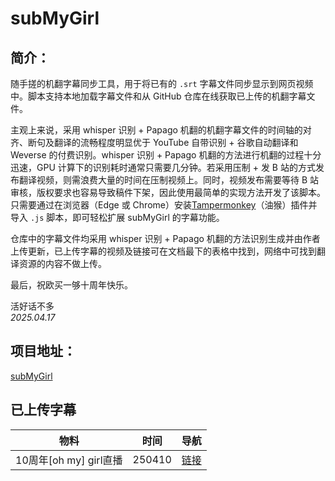 # subMyGirl

## 简介：
随手搓的机翻字幕同步工具，用于将已有的 `.srt` 字幕文件同步显示到网页视频中。脚本支持本地加载字幕文件和从 GitHub 仓库在线获取已上传的机翻字幕文件。

主观上来说，采用 whisper 识别 + Papago 机翻的机翻字幕文件的时间轴的对齐、断句及翻译的流畅程度明显优于 YouTube 自带识别 + 谷歌自动翻译和 Weverse 的付费识别。whisper 识别 + Papago 机翻的方法进行机翻的过程十分迅速，GPU 计算下的识别耗时通常只需要几分钟。若采用压制 + 发 B 站的方式发布翻译视频，则需浪费大量的时间在压制视频上。同时，视频发布需要等待 B 站审核，版权要求也容易导致稿件下架，因此使用最简单的实现方法开发了该脚本。只需要通过在浏览器（Edge 或 Chrome）安装[Tampermonkey](https://www.tampermonkey.net/)（油猴）插件并导入 `.js` 脚本，即可轻松扩展 subMyGirl 的字幕功能。

仓库中的字幕文件均采用 whisper 识别 + Papago 机翻的方法识别生成并由作者上传更新，已上传字幕的视频及链接可在文档最下的表格中找到，网络中可找到翻译资源的内容不做上传。

最后，祝欧买一够十周年快乐。

活好话不多  
_2025.04.17_

## 项目地址：  
[subMyGirl](https://github.com/Code-1123/subMyGirl)


## 已上传字幕
| 物料       | 时间       | 导航       |
|----------------|--------------------|--------------------|
| 10周年[oh my] girl直播  | 250410      | [链接](https://weverse.io/ohmygirl/live/3-196520185)      |
